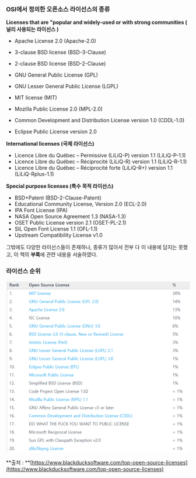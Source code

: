 ### OSI에서 정의한 오픈소스 라이선스의 종류



**Licenses that are "popular and widely-used or with strong communities \( 널리 사용되는 라이선스 \)**

* Apache License 2.0 \(Apache-2.0\) 

* 3-clause BSD license \(BSD-3-Clause\) 
* 2-clause BSD license \(BSD-2-Clause\)
* GNU General Public License \(GPL\)
* GNU Lesser General Public License \(LGPL\)
* MIT license \(MIT\)
* Mozilla Public License 2.0 \(MPL-2.0\)
* Common Development and Distribution License version 1.0 \(CDDL-1.0\)
* Eclipse Public License version 2.0

**International licenses \(국제 라이선스\)**

* Licence Libre du Québec – Permissive \(LiLiQ-P\) version 1.1 \(LiLiQ-P-1.1\)
* Licence Libre du Québec – Réciprocité \(LiLiQ-R\) version 1.1 \(LiLiQ-R-1.1\)
* Licence Libre du Québec – Réciprocité forte \(LiLiQ-R+\) version 1.1 \(LiLiQ-Rplus-1.1\)

**Special purpose licenses \(특수 목적 라이선스\)**

* BSD+Patent \(BSD-2-Clause-Patent\)
* Educational Community License, Version 2.0 \(ECL-2.0\)
* IPA Font License \(IPA\)
* NASA Open Source Agreement 1.3 \(NASA-1.3\)
* OSET Public License version 2.1 \(OSET-PL-2.1\)
* SIL Open Font License 1.1 \(OFL-1.1\)
* Upstream Compatibility License v1.0

그밖에도 다양한 라이선스들이 존재하나, 종류가 많아서 전부 다 이 내용에 담지는 못했고, 이 책의 **부록**에 관련 내용을 서술하였다.

### 라이선스 순위

![](/assets/image01.png)

**출처 : **[https://www.blackducksoftware.com/top-open-source-licenses](https://www.blackducksoftware.com/top-open-source-licenses)


